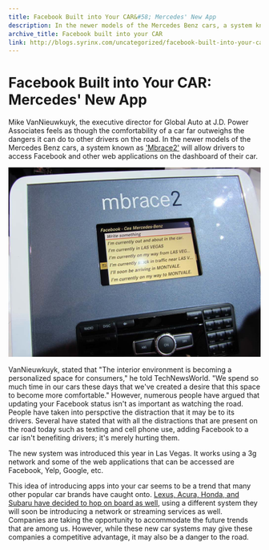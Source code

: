 ```yaml
---
title: Facebook Built into Your CAR&#58; Mercedes' New App
description: In the newer models of the Mercedes Benz cars, a system known as 'Mbrace2' will allow drivers to access Facebook and other web applications.
archive_title: Facebook built into your CAR
link: http://blogs.syrinx.com/uncategorized/facebook-built-into-your-car-mercedes-controversial-new-app/
---
```


# Facebook Built into Your CAR: Mercedes' New App

Mike VanNieuwkuyk, the executive director for Global Auto at J.D. Power Associates feels as though the comfortability of a car far outweighs the dangers it can do to other drivers on the road. In the newer models of the Mercedes Benz cars, a system known as ['Mbrace2'](http://www.technewsworld.com/story/74156.html) will allow drivers to access Facebook and other web applications on the dashboard of their car.

![](/assets/img/blog/fb_car.jpg)

VanNieuwkuyk, stated that "The interior environment is becoming a personalized space for consumers," he told TechNewsWorld. "We spend so much time in our cars these days that we've created a desire that this space to become more comfortable." However, numerous people have argued that updating your Facebook status isn't as important as watching the road. People have taken into perspctive the distraction that it may be to its drivers. Several have stated that with all the distractions that are present on the road today such as texting and cell phone use, adding Facebook to a car isn't benefiting drivers; it's merely hurting them.

The new system was introduced this year in Las Vegas. It works using a 3g network and some of the web applications that can be accessed are Facebook, Yelp, Google, etc.

This idea of introducing apps into your car seems to be a trend that many other popular car brands have caught onto. [Lexus, Acura, Honda, and Subaru have decided to hop on board as well](http://www.post-gazette.com/stories/business/auto-news/as-apps-move-into-cars-so-do-more-distractions-637673/), using a different system they will soon be introducing a network or streaming services as well. Companies are taking the opportunity to accommodate the future trends that are among us. However, while these new car systems may give these companies a competitive advantage, it may also be a danger to the road.

